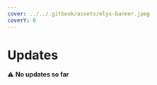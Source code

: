 ```yaml
---
cover: ../../.gitbook/assets/elys-banner.jpeg
coverY: 0
---
```


# Updates

⚠️ **No updates so far**

